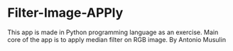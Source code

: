 # Filter-Image-APPly

This app is made in Python programming language as an exercise.
Main core of the app is to apply median filter on RGB image.
By Antonio Musulin  
